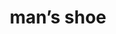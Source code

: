 ---
layout: objects
title: man’s shoe
emoji: mans_shoe
permalink: 👞.html
image: assets/img/3moji/mans_shoe.png
---